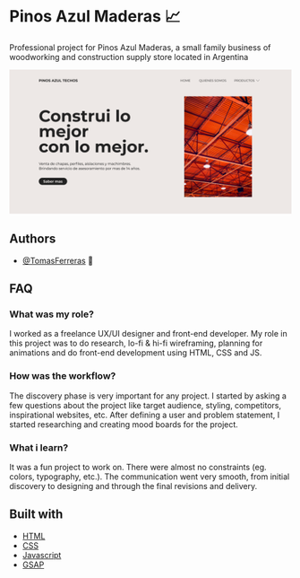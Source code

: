 # Pinos Azul Maderas :chart_with_upwards_trend:

Professional project for Pinos Azul Maderas, a small family business of woodworking and construction supply store located in Argentina

![CHEESE!](images/HOME.png)

## Authors

- [@TomasFerreras](https://github.com/TomasFerreras) :metal:

## FAQ

### What was my role?

I worked as a freelance UX/UI designer and front-end developer. My role in this project was to do research, lo-fi & hi-fi wireframing, planning for animations and do front-end development using HTML, CSS and JS.

### How was the workflow?

The discovery phase is very important for any project. I started by asking a few questions about the project like target audience, styling, competitors, inspirational websites, etc. After defining a user and problem statement, I started researching and creating mood boards for the project.

### What i learn?

It was a fun project to work on. There were almost no constraints (eg. colors, typography, etc.). The communication went very smooth, from initial discovery to designing and through the final revisions and delivery.

## Built with

- [HTML](https://developer.mozilla.org/en-US/docs/Web/HTML)
- [CSS](https://developer.mozilla.org/en-US/docs/Web/CSS)
- [Javascript](https://www.javascript.com/)
- [GSAP](https://greensock.com/gsap/)
